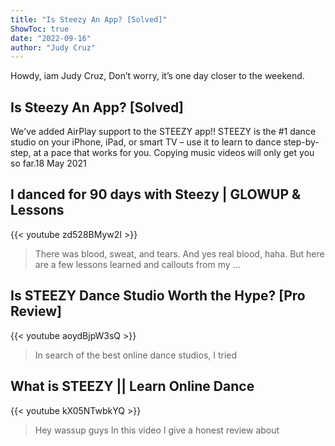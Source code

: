 ```yaml
---
title: "Is Steezy An App? [Solved]"
ShowToc: true 
date: "2022-09-16"
author: "Judy Cruz" 
---
```


Howdy, iam Judy Cruz, Don’t worry, it’s one day closer to the weekend.
## Is Steezy An App? [Solved]
We've added AirPlay support to the STEEZY app!! STEEZY is the #1 dance studio on your iPhone, iPad, or smart TV – use it to learn to dance step-by-step, at a pace that works for you. Copying music videos will only get you so far.18 May 2021

## I danced for 90 days with Steezy | GLOWUP & Lessons
{{< youtube zd528BMyw2I >}}
>There was blood, sweat, and tears. And yes real blood, haha. But here are a few lessons learned and callouts from my ...

## Is STEEZY Dance Studio Worth the Hype? [Pro Review]
{{< youtube aoydBjpW3sQ >}}
>In search of the best online dance studios, I tried 

## What is STEEZY  || Learn Online Dance
{{< youtube kX05NTwbkYQ >}}
>Hey wassup guys In this video I give a honest review about 

